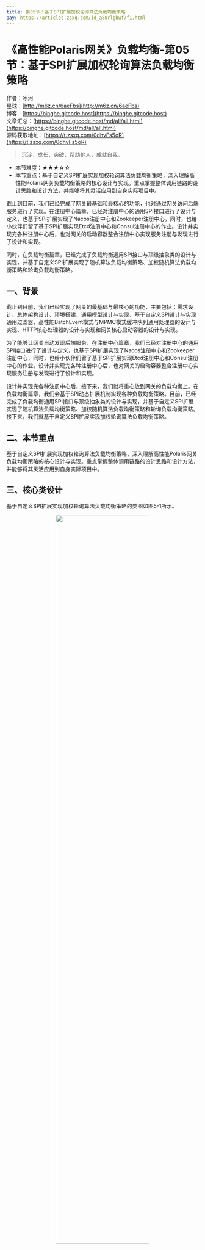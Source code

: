 ```yaml
---
title: 第05节：基于SPI扩展加权轮询算法负载均衡策略
pay: https://articles.zsxq.com/id_a88rlgbwf7f1.html
---
```


# 《高性能Polaris网关》负载均衡-第05节：基于SPI扩展加权轮询算法负载均衡策略

作者：冰河
<br/>星球：[http://m6z.cn/6aeFbs](http://m6z.cn/6aeFbs)
<br/>博客：[https://binghe.gitcode.host](https://binghe.gitcode.host)
<br/>文章汇总：[https://binghe.gitcode.host/md/all/all.html](https://binghe.gitcode.host/md/all/all.html)
<br/>源码获取地址：[https://t.zsxq.com/0dhvFs5oR](https://t.zsxq.com/0dhvFs5oR)

> 沉淀，成长，突破，帮助他人，成就自我。

* 本节难度：★★★☆☆
* 本节重点：基于自定义SPI扩展实现加权轮询算法负载均衡策略，深入理解高性能Polaris网关负载均衡策略的核心设计与实现。重点掌握整体调用链路的设计思路和设计方法，并能够将其灵活应用到自身实际项目中。

截止到目前，我们已经完成了网关最基础和最核心的功能，也对通过网关访问后端服务进行了实现。在注册中心篇章，已经对注册中心的通用SPI接口进行了设计与定义，也基于SPI扩展实现了Nacos注册中心和Zookeeper注册中心，同时，也给小伙伴们留了基于SPI扩展实现Etcd注册中心和Consul注册中心的作业。设计并实现完各种注册中心后，也对网关的启动容器整合注册中心实现服务注册与发现进行了设计和实现。

同时，在负载均衡篇章，已经完成了负载均衡通用SPI接口与顶级抽象类的设计与实现，并基于自定义SPI扩展实现了随机算法负载均衡策略、加权随机算法负载均衡策略和轮询负载均衡策略。

## 一、背景

截止到目前，我们已经实现了网关的最基础与最核心的功能，主要包括：需求设计、总体架构设计、环境搭建、通用模型设计与实现、基于自定义SPI设计与实现通用过滤器、高性能BatchEvent模式与MPMC模式缓冲队列通用处理器的设计与实现、HTTP核心处理器的设计与实现和网关核心启动容器的设计与实现。

为了能够让网关自动发现后端服务，在注册中心篇章，我们已经对注册中心的通用SPI接口进行了设计与定义，也基于SPI扩展实现了Nacos注册中心和Zookeeper注册中心，同时，也给小伙伴们留了基于SPI扩展实现Etcd注册中心和Consul注册中心的作业。设计并实现完各种注册中心后，也对网关的启动容器整合注册中心实现服务注册与发现进行了设计和实现。

设计并实现完各种注册中心后，接下来，我们就将重心放到网关的负载均衡上。在负载均衡篇章，我们会基于SPI动态扩展机制实现各种负载均衡策略。目前，已经完成了负载均衡通用SPI接口与顶级抽象类的设计与实现，并基于自定义SPI扩展实现了随机算法负载均衡策略、加权随机算法负载均衡策略和轮询负载均衡策略。接下来，我们就基于自定义SPI扩展实现加权轮询算法负载均衡策略。

## 二、本节重点

基于自定义SPI扩展实现加权轮询算法负载均衡策略，深入理解高性能Polaris网关负载均衡策略的核心设计与实现。重点掌握整体调用链路的设计思路和设计方法，并能够将其灵活应用到自身实际项目中。

## 三、核心类设计

基于自定义SPI扩展实现加权轮询算法负载均衡策略的类图如图5-1所示。

<div align="center">
    <img src="https://binghe.gitcode.host/images/project/gateway/2025-07-28-001.png?raw=true" width="70%">
    <br/>
</div>

可以看到，基于自定义SPI扩展实现加权轮询算法负载均衡策略主要由RobinWeightServiceLoadBalancer类实现。

**注意：本节只给大家展示网关负载均衡策略设计与实现的核心逻辑，其他代码的实现细节，大家可以自行到本节对应的源码分支进行查看，这里不再赘述。**

## 四、编码实现

本节，就对基于自定义SPI扩展实现加权轮询算法负载均衡策略进行编码实现，其他代码的实现细节，大家可以自行到本节对应的源码分支进行查看，这里不再赘述。

**（1）实现RobinWeightServiceLoadBalancer类**

RobinWeightServiceLoadBalancer类是基于自定义SPI扩展实现加权轮询算法负载均衡策略的核心实现类，主要从服务实例列表中通过加权轮询策略选择一个服务实例返回。

源码详见：polaris-loadbalancer-round-robin-weight工程下的io.binghe.polaris.loadbalancer.round.robin.weight.RobinWeightServiceLoadBalancer。

## 查看完整文章

加入[冰河技术](https://public.zsxq.com/groups/48848484411888.html)知识星球，解锁完整技术文章、小册、视频与完整代码